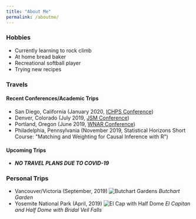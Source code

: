 ```yaml
---
title: "About Me"
permalink: /aboutme/
---
```

### Hobbies

- Currently learning to rock climb
- At home bread baker
- Recreational softball player
- Trying new recipes

### Travels

#### Recent Conferences/Academic Trips

- San Diego, California (January 2020, [ICHPS Conference](https://ww2.amstat.org/meetings/ichps/2020/))
- Denver, Colorado (July 2019, [JSM Conference](https://ww2.amstat.org/meetings/jsm/2019/))
- Portland, Oregon (June 2019, [WNAR Conference](http://www.wnar.org/Past-Meetings))
- Philadelphia, Pennsylvania (November 2019, Statistical Horizons Short Course: "Matching and Weighting for Causal Inference with R")

#### Upcoming Trips

- ***NO TRAVEL PLANS DUE TO COVID-19***

### Personal Trips

- Vancouver/Victoria (September, 2019)
![Butchart Gardens](/assets/images/butchart_garden.jpg)
*Butchart Garden*
- Yosemite National Park (April, 2019)
![El Cap with Half Dome](/assets/images/yosemite_2019.jpg)
*El Capitan and Half Dome with Bridal Veil Falls*
